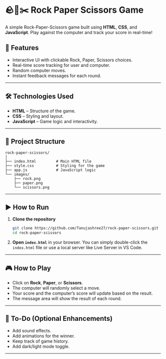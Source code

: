 
# 🪨📄✂️ Rock Paper Scissors Game

A simple Rock-Paper-Scissors game built using **HTML**, **CSS**, and **JavaScript**. Play against the computer and track your score in real-time!

## 🚀 Features

* Interactive UI with clickable Rock, Paper, Scissors choices.
* Real-time score tracking for user and computer.
* Random computer moves.
* Instant feedback messages for each round.

---

## 🛠️ Technologies Used

* **HTML** – Structure of the game.
* **CSS** – Styling and layout.
* **JavaScript** – Game logic and interactivity.

---

## 📁 Project Structure

```
rock-paper-scissors/
│
├── index.html         # Main HTML file
├── style.css          # Styling for the game
├── app.js             # JavaScript logic
└── images/
    ├── rock.png
    ├── paper.png
    └── scissors.png
```

---

## ▶️ How to Run

1. **Clone the repository**

   ```bash
   git clone https://github.com/Tanujashree27/rock-paper-scissors.git
   cd rock-paper-scissors
   ```

2. **Open `index.html`** in your browser.
   You can simply double-click the `index.html` file or use a local server like Live Server in VS Code.

---

## 🎮 How to Play

* Click on **Rock**, **Paper**, or **Scissors**.
* The computer will randomly select a move.
* Your score and the computer’s score will update based on the result.
* The message area will show the result of each round.

---

## 📌 To-Do (Optional Enhancements)

* Add sound effects.
* Add animations for the winner.
* Keep track of game history.
* Add dark/light mode toggle.

---


